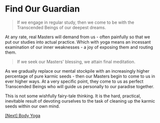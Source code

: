 # Find Our Guardian

> If we engage in regular study, then we come to be with the Transcended Beings of our deepest dreams.

At any rate, real Masters will demand from us - often painfully so that we put our studies into actual practice. Which with yoga means an incessant examination of our inner weaknesses - a joy of exposing them and routing them.

> If we seek our Masters' blessing, we attain final meditation.

As we gradually replace our mental stockpile with an increasingly higher percentage of pure karmic seeds - then our Masters begin to come to us in ever higher ways. At a very specific point, they come to us as perfect Transcended Beings who will guide us personally to our paradise together.

This is not some wishfully fairy-tale thinking. It is the hard, practical, inevitable result of devoting ourselves to the task of cleaning up the karmic seeds within our own mind.

[\[Next\] Body Yoga](/content/52-body-yoga.md)
